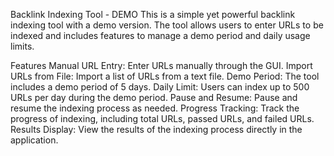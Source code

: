 Backlink Indexing Tool - DEMO
This is a simple yet powerful backlink indexing tool with a demo version. The tool allows users to enter URLs to be indexed and includes features to manage a demo period and daily usage limits.

Features
Manual URL Entry: Enter URLs manually through the GUI.
Import URLs from File: Import a list of URLs from a text file.
Demo Period: The tool includes a demo period of 5 days.
Daily Limit: Users can index up to 500 URLs per day during the demo period.
Pause and Resume: Pause and resume the indexing process as needed.
Progress Tracking: Track the progress of indexing, including total URLs, passed URLs, and failed URLs.
Results Display: View the results of the indexing process directly in the application.
